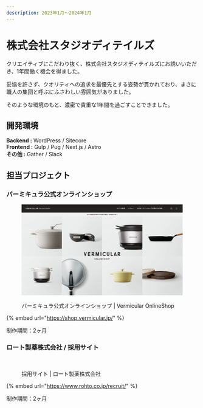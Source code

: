 ```yaml
---
description: 2023年1月〜2024年1月
---
```


# 株式会社スタジオディテイルズ

クリエイティブにこだわり抜く、株式会社スタジオディテイルズにお誘いいただき、1年間働く機会を得ました。

妥協を許さず、クオリティへの追求を最優先とする姿勢が貫かれており、まさに職人の集団と呼ぶにふさわしい雰囲気がありました。

そのような環境のもと、濃密で貴重な1年間を過ごすことできました。

## 開発環境

**Backend :** WordPress / Sitecore\
**Frontend :** Gulp / Pug / Next.js  / Astro\
**その他 :**  Gather / Slack

## 担当プロジェクト

### バーミキュラ公式オンラインショップ

<figure><img src="../.gitbook/assets/image (1).png" alt=""><figcaption><p>バーミキュラ公式オンラインショップ | Vermicular OnlineShop</p></figcaption></figure>

{% embed url="https://shop.vermicular.jp/" %}

制作期間：2ヶ月

### ロート製薬株式会社 / 採用サイト

<figure><img src="../.gitbook/assets/image (2).png" alt=""><figcaption><p>採用サイト | ロート製薬株式会社</p></figcaption></figure>

{% embed url="https://www.rohto.co.jp/recruit/" %}

制作期間：2ヶ月
